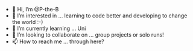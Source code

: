 - 👋 Hi, I’m @P-the-B
- 👀 I’m interested in ... learning to code better and developing to change the world :-)
- 🌱 I’m currently learning ... Uni
- 💞️ I’m looking to collaborate on ... group projects or solo runs!
- 📫 How to reach me ... through here?

<!---
P-the-B/P-the-B is a ✨ special ✨ repository because its `README.md` (this file) appears on your GitHub profile.
You can click the Preview link to take a look at your changes.
--->
